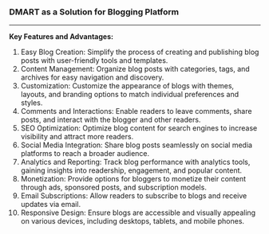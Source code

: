 ### **DMART as a Solution for Blogging Platform**

---

**Key Features and Advantages:**

1.  Easy Blog Creation: Simplify the process of creating and publishing blog posts with user-friendly tools and templates.
2.  Content Management: Organize blog posts with categories, tags, and archives for easy navigation and discovery.
3.  Customization: Customize the appearance of blogs with themes, layouts, and branding options to match individual preferences and styles.
4.  Comments and Interactions: Enable readers to leave comments, share posts, and interact with the blogger and other readers.
5.  SEO Optimization: Optimize blog content for search engines to increase visibility and attract more readers.
6.  Social Media Integration: Share blog posts seamlessly on social media platforms to reach a broader audience.
7.  Analytics and Reporting: Track blog performance with analytics tools, gaining insights into readership, engagement, and popular content.
8.  Monetization: Provide options for bloggers to monetize their content through ads, sponsored posts, and subscription models.
9.  Email Subscriptions: Allow readers to subscribe to blogs and receive updates via email.
10. Responsive Design: Ensure blogs are accessible and visually appealing on various devices, including desktops, tablets, and mobile phones.
